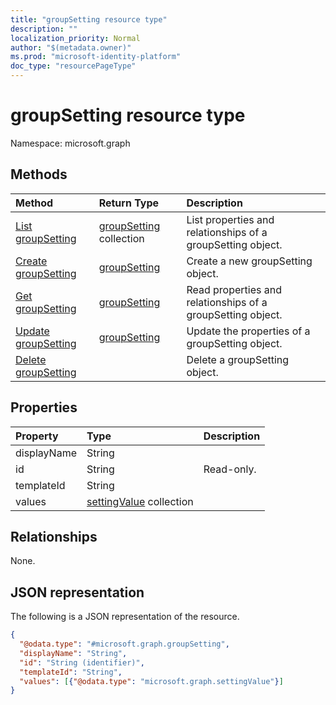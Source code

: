 ```yaml
---
title: "groupSetting resource type"
description: ""
localization_priority: Normal
author: "$(metadata.owner)"
ms.prod: "microsoft-identity-platform"
doc_type: "resourcePageType"
---
```


# groupSetting resource type

Namespace: microsoft.graph

## Methods

| Method                                               | Return Type                                | Description                                                 |
| :--------------------------------------------------- | :----------------------------------------- | :---------------------------------------------------------- |
| [List groupSetting](../api/groupsetting-list.md)     | [groupSetting](groupSetting.md) collection | List properties and relationships of a groupSetting object. |
| [Create groupSetting](../api/groupsetting-create.md) | [groupSetting](groupSetting.md)            | Create a new groupSetting object.                           |
| [Get groupSetting](../api/groupsetting-get.md)       | [groupSetting](groupSetting.md)            | Read properties and relationships of a groupSetting object. |
| [Update groupSetting](../api/groupsetting-update.md) | [groupSetting](groupSetting.md)            | Update the properties of a groupSetting object.             |
| [Delete groupSetting](../api/groupsetting-delete.md) |                                            | Delete a groupSetting object.                               |

## Properties

| Property    | Type                                                    | Description |
| :---------- | :------------------------------------------------------ | :---------- |
| displayName | String                                                  |             |
| id          | String                                                  | Read-only.  |
| templateId  | String                                                  |             |
| values      | [settingValue](../resources/settingvalue.md) collection |             |

## Relationships

None.

## JSON representation

The following is a JSON representation of the resource.

<!-- {
  "blockType": "resource",
  "keyProperty": "id",
  "@odata.type": "microsoft.graph.groupSetting",
  "baseType": "microsoft.graph.entity",
  "openType": True
}
-->

```json
{
  "@odata.type": "#microsoft.graph.groupSetting",
  "displayName": "String",
  "id": "String (identifier)",
  "templateId": "String",
  "values": [{"@odata.type": "microsoft.graph.settingValue"}]
}
```
